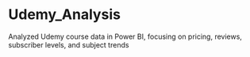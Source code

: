 # Udemy_Analysis

Analyzed Udemy course data in Power BI, focusing on pricing, reviews, subscriber levels, and subject trends
